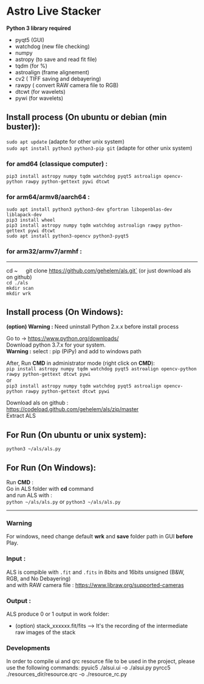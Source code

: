 # Astro Live Stacker

__Python 3 library required__
- pyqt5 (GUI)
- watchdog (new file checking)
- numpy 
- astropy (to save and read fit file)
- tqdm (for %)
- astroalign (frame alignement)
- cv2 ( TIFF saving and debayering)
- rawpy ( convert RAW camera file to RGB)
- dtcwt (for wavelets)
- pywi (for wavelets)

## Install process (On ubuntu or debian (min buster)): 

`sudo apt update` (adapte for other unix system)  
`sudo apt install python3 python3-pip git` (adapte for other unix system) 
### for amd64 (classique computer) :
`pip3 install astropy numpy tqdm watchdog pyqt5 astroalign opencv-python rawpy python-gettext pywi dtcwt`  
### for arm64/armv8/aarch64 :  
`sudo apt install python3 python3-dev gfortran libopenblas-dev liblapack-dev`  
`pip3 install wheel`  
`pip3 install astropy numpy tqdm watchdog astroalign rawpy python-gettext pywi dtcwt`   
`sudo apt install python3-opencv python3-pyqt5`  
### for arm32/armv7/armhf :  

____________________  
cd ~`  
`git clone https://github.com/gehelem/als.git`  (or just download als on github)  
`cd ./als`  
`mkdir scan`  
`mkdir wrk`  

## Install process (On Windows):
__(option) Warning :__ Need uninstall Python 2.x.x before install process


Go to -> https://www.python.org/downloads/  
Download python 3.7.x for your system.  
__Warning :__ select : pip (PiPy) and add to windows path  

After, Run __CMD__ in administrator mode (right click on __CMD__):  
`pip install astropy numpy tqdm watchdog pyqt5 astroalign opencv-python rawpy python-gettext dtcwt pywi`  
or  
`pip3 install astropy numpy tqdm watchdog pyqt5 astroalign opencv-python rawpy python-gettext dtcwt pywi`

Download als on github : https://codeload.github.com/gehelem/als/zip/master  
Extract ALS


## For Run (On ubuntu or unix system):
`python3 ~/als/als.py`

## For Run (On Windows):
Run __CMD__ :  
Go in ALS folder with __cd__ command  
and run ALS with :  
`python ~/als/als.py` or `python3 ~/als/als.py`
      
________________________________
### Warning 

For windows, need change default __wrk__ and __save__ folder path in GUI __before__ Play.

### Input :

ALS is compible with `.fit` and `.fits` in 8bits and 16bits unsigned (B&W, RGB, and No Debayering)  
and with RAW camera file : https://www.libraw.org/supported-cameras

### Output :

ALS produce 0 or 1 output in work folder: 
- (option) stack_xxxxxx.fit/fits --> It's the recording of the intermediate raw images of the stack

### Developments
In order to compile ui and qrc resource file to be used in the project, please use the following commands:
pyuic5 ./alsui.ui -o ./alsui.py 
pyrcc5 ./resources_dir/resource.qrc -o ./resource_rc.py
